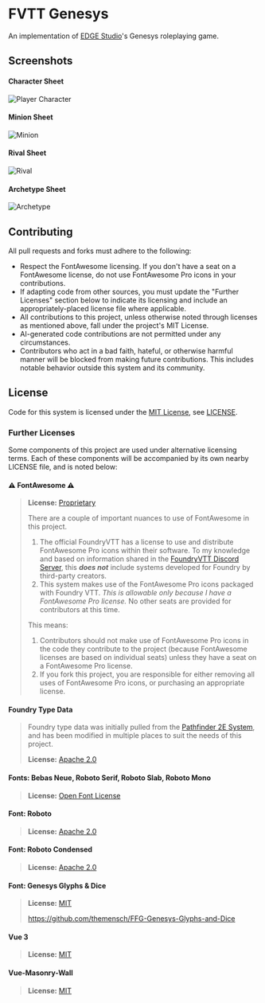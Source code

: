 # FVTT Genesys
An implementation of [EDGE Studio](https://edge-studio.net/)'s Genesys roleplaying game.

## Screenshots
#### Character Sheet
![Player Character](screenshots/character.png)

#### Minion Sheet
![Minion](screenshots/minion.png)

#### Rival Sheet
![Rival](screenshots/rival.png)

#### Archetype Sheet
![Archetype](screenshots/archetype.png)

## Contributing
All pull requests and forks must adhere to the following:
- Respect the FontAwesome licensing. If you don't have a seat on a FontAwesome license, do not use FontAwesome Pro icons in your contributions.
- If adapting code from other sources, you must update the "Further Licenses" section below to indicate its licensing and include an appropriately-placed license file where applicable.
- All contributions to this project, unless otherwise noted through licenses as mentioned above, fall under the project's MIT License.
- AI-generated code contributions are not permitted under any circumstances.
- Contributors who act in a bad faith, hateful, or otherwise harmful manner will be blocked from making future contributions. This includes notable behavior outside this system and its community.

## License
Code for this system is licensed under the [MIT License](https://mit-license.org/), see [LICENSE](LICENSE).

### Further Licenses
Some components of this project are used under alternative licensing terms. Each of these components will be accompanied by its own nearby LICENSE file, and is noted below:

#### ⚠️ FontAwesome ⚠️
> **License:** [Proprietary](https://fontawesome.com/license)
>
> There are a couple of important nuances to use of FontAwesome in this project.
>
> 1) The official FoundryVTT has a license to use and distribute FontAwesome Pro icons within their software. To my knowledge and based on information shared in the [FoundryVTT Discord Server](https://discord.gg/foundryvtt), this ***does not*** include systems developed for Foundry by third-party creators.
> 2) This system makes use of the FontAwesome Pro icons packaged with Foundry VTT. *This is allowable only because I have a FontAwesome Pro license.* No other seats are provided for contributors at this time.
>
> This means:
> 1) Contributors should not make use of FontAwesome Pro icons in the code they contribute to the project (because FontAwesome licenses are based on individual seats) unless they have a seat on a FontAwesome Pro license.
> 2) If you fork this project, you are responsible for either removing all uses of FontAwesome Pro icons, or purchasing an appropriate license.

#### Foundry Type Data
> Foundry type data was initially pulled from the [Pathfinder 2E System](https://github.com/foundryvtt/pf2e), and has been modified in multiple places to suit the needs of this project.
>
> **License:** [Apache 2.0](types/foundry/LICENSE)

#### Fonts: Bebas Neue, Roboto Serif, Roboto Slab, Roboto Mono
> **License:** [Open Font License](assets/fonts/OFL.txt)

#### Font: Roboto
> **License:** [Apache 2.0](assets/fonts/Roboto/LICENSE.txt)

#### Font: Roboto Condensed
> **License:** [Apache 2.0](assets/fonts/Roboto_Condensed/LICENSE.txt)

#### Font: Genesys Glyphs & Dice
> **License:** [MIT](assets/fonts/FFG-Genesys-Glyphs-and-Dice/LICENSE)
>
> https://github.com/themensch/FFG-Genesys-Glyphs-and-Dice

#### Vue 3
> **License:** [MIT](https://github.com/vuejs/core/blob/main/LICENSE)

#### Vue-Masonry-Wall
> **License:** [MIT](https://github.com/DerYeger/yeger/blob/main/packages/vue-masonry-wall/LICENSE)
